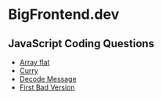 # BigFrontend.dev

## JavaScript Coding Questions

- [Array flat](./js-coding-questions/array-flat.js)
- [Curry](./js-coding-questions/curry.js)
- [Decode Message](./js-coding-questions/decode-message.js)
- [First Bad Version](./js-coding-questions/first-bad-version.js)
